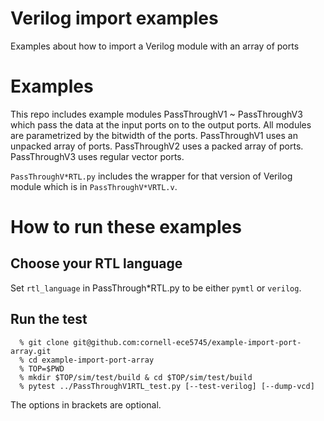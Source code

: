 # Verilog import examples
Examples about how to import a Verilog module with an array of ports

# Examples
This repo includes example modules PassThroughV1 ~ PassThroughV3 which pass the
data at the input ports on to the output ports. All modules are parametrized
by the bitwidth of the ports. PassThroughV1 uses an unpacked array of ports.
PassThroughV2 uses a packed array of ports. PassThroughV3 uses regular vector
ports.

`PassThroughV*RTL.py` includes the wrapper for that version of Verilog module
which is in `PassThroughV*VRTL.v`.

# How to run these examples
## Choose your RTL language
Set `rtl_language` in PassThrough\*RTL.py to be either `pymtl` or `verilog`.

## Run the test
```
  % git clone git@github.com:cornell-ece5745/example-import-port-array.git
  % cd example-import-port-array
  % TOP=$PWD
  % mkdir $TOP/sim/test/build & cd $TOP/sim/test/build
  % pytest ../PassThroughV1RTL_test.py [--test-verilog] [--dump-vcd]
```
The options in brackets are optional.
